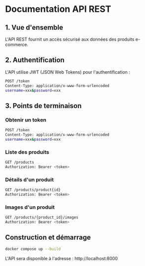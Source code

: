 # Documentation API REST

## 1. Vue d'ensemble
L'API REST fournit un accès sécurisé aux données des produits e-commerce.

## 2. Authentification
L'API utilise JWT (JSON Web Tokens) pour l'authentification :

```bash
POST /token
Content-Type: application/x-www-form-urlencoded
username=xxx&password=xxx
```

## 3. Points de terminaison

### Obtenir un token

```bash
POST /token
Content-Type: application/x-www-form-urlencoded
username=xxx&password=xxx
```

### Liste des produits

```bash
GET /products
Authorization: Bearer <token>
```

### Détails d'un produit

```bash
GET /products/product{id}
Authorization: Bearer <token>
```

### Images d'un produit

```bash
GET /products/{product_id}/images
Authorization: Bearer <token>
```

## Construction et démarrage 

```bash
docker compose up --build
```

L'API sera disponible à l'adresse : http://localhost:8000






